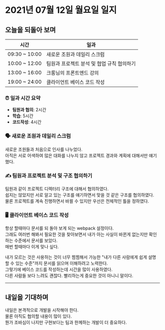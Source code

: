 # 2021년 07월 12일 월요일 일지

## 오늘을 되돌아 보며

| 시간 | 일과 |
| --- | --- |
| 09:30 ~ 10:00 | 새로운 조원과 데일리 스크럼 |
| 10:00 ~ 12:00 | 팀원과 프로젝트 분석 및 협업 규칙 협의하기 |
| 13:00 ~ 16:00 | 크롱님의 프론트엔드 강의 |
| 19:00 ~ 24:00 | 클라이언트 베이스 코드 작성 |

### ⏰ 일과 시간 요약

- **팀원과 협의**: 2시간
- **학습**: 5시간
- **코드작성**: 4시간

### 🗣 새로운 조원과 데일리 스크럼

새로운 조원들과 처음으로 인사를 나누었다.<br />
아직은 서로 어색하여 많은 대화를 나누지 않고 프로젝트 경과와 계획에 대해서만 얘기 했다.

### ✍️ 팀원과 프로젝트 분석 및 구조 협의하기

팀원과 같이 프로젝트 디렉터리 구조에 대해서 협의하였다.<br />
쉽지는 않았지만 서로 알고 있는 구조를 얘기하면서 맞을 것 같은 구조를 협의하였다.<br />
물론 프로젝트를 계속 진행하면서 바뀔 수 있지만 우선은 전체적인 틀을 정하였다.

### 🖥 클라이언트 베이스 코드 작성

항상 할때마다 문서를 되 돌아 보게 되는 webpack 설정이다.<br />
그래도 여러번 해봐서 필요한 것을 찾아보면서 내가 아는 사실이 바뀐게 없는지만 확인하는 수준에서 문서를 보았다.<br />
매번 할때마다 이게 맞나 싶다.

내가 모르는 것은 사용하는 것이 너무 찜찜해서 가능한 "내가 다른 사람에게 쉽게 설명할 수 있는 수준"까지 문서를 읽으며 이해하려고 노력한다.<br />
그렇기에 베이스 코드를 작성하는데 시간을 많이 사용하였다.<br />
다른 사람들 보다 느려도 괜찮다. 빨리하는게 중요한 것이 아니니 말이다.


---

## 내일을 기대하며

내일은 본격적으로 개발을 시작해야 한다.<br />
물론 아직도 협의할 내용이 많이 있다.<br />
뭔가 조바심이 나지만 구현보다는 팀과 한께하는 개발이 더 중요하다.
